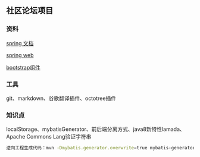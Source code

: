 ## 社区论坛项目

### 资料
[spring 文档](https://spring.io/guides)

[spring web](https://spring.io/guides/gs/serving-web-content/)

[bootstrap组件](https://v3.bootcss.com/components/)
### 工具
git、markdown、谷歌翻译插件、octotree插件
### 知识点
localStorage、mybatisGenerator、前后端分离方式、java8新特性lamada、Apache Commons Lang验证字符串
```bash
逆向工程生成代码：mvn -Dmybatis.generator.overwrite=true mybatis-generator:generate



